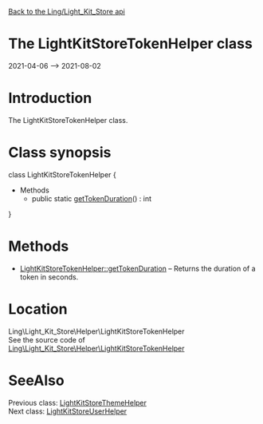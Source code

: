 [Back to the Ling/Light_Kit_Store api](https://github.com/lingtalfi/Light_Kit_Store/blob/master/doc/api/Ling/Light_Kit_Store.md)



The LightKitStoreTokenHelper class
================
2021-04-06 --> 2021-08-02






Introduction
============

The LightKitStoreTokenHelper class.



Class synopsis
==============


class <span class="pl-k">LightKitStoreTokenHelper</span>  {

- Methods
    - public static [getTokenDuration](https://github.com/lingtalfi/Light_Kit_Store/blob/master/doc/api/Ling/Light_Kit_Store/Helper/LightKitStoreTokenHelper/getTokenDuration.md)() : int

}






Methods
==============

- [LightKitStoreTokenHelper::getTokenDuration](https://github.com/lingtalfi/Light_Kit_Store/blob/master/doc/api/Ling/Light_Kit_Store/Helper/LightKitStoreTokenHelper/getTokenDuration.md) &ndash; Returns the duration of a token in seconds.





Location
=============
Ling\Light_Kit_Store\Helper\LightKitStoreTokenHelper<br>
See the source code of [Ling\Light_Kit_Store\Helper\LightKitStoreTokenHelper](https://github.com/lingtalfi/Light_Kit_Store/blob/master/Helper/LightKitStoreTokenHelper.php)



SeeAlso
==============
Previous class: [LightKitStoreThemeHelper](https://github.com/lingtalfi/Light_Kit_Store/blob/master/doc/api/Ling/Light_Kit_Store/Helper/LightKitStoreThemeHelper.md)<br>Next class: [LightKitStoreUserHelper](https://github.com/lingtalfi/Light_Kit_Store/blob/master/doc/api/Ling/Light_Kit_Store/Helper/LightKitStoreUserHelper.md)<br>
